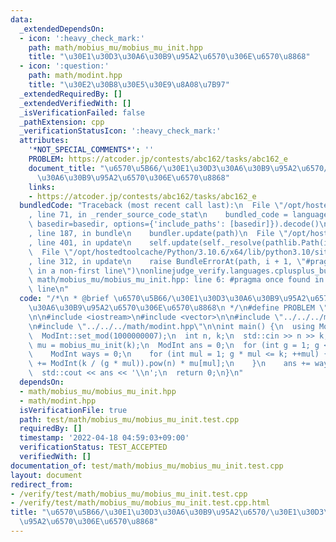 ```yaml
---
data:
  _extendedDependsOn:
  - icon: ':heavy_check_mark:'
    path: math/mobius_mu/mobius_mu_init.hpp
    title: "\u30E1\u30D3\u30A6\u30B9\u95A2\u6570\u306E\u6570\u8868"
  - icon: ':question:'
    path: math/modint.hpp
    title: "\u30E2\u30B8\u30E5\u30E9\u8A08\u7B97"
  _extendedRequiredBy: []
  _extendedVerifiedWith: []
  _isVerificationFailed: false
  _pathExtension: cpp
  _verificationStatusIcon: ':heavy_check_mark:'
  attributes:
    '*NOT_SPECIAL_COMMENTS*': ''
    PROBLEM: https://atcoder.jp/contests/abc162/tasks/abc162_e
    document_title: "\u6570\u5B66/\u30E1\u30D3\u30A6\u30B9\u95A2\u6570/\u30E1\u30D3\
      \u30A6\u30B9\u95A2\u6570\u306E\u6570\u8868"
    links:
    - https://atcoder.jp/contests/abc162/tasks/abc162_e
  bundledCode: "Traceback (most recent call last):\n  File \"/opt/hostedtoolcache/Python/3.10.6/x64/lib/python3.10/site-packages/onlinejudge_verify/documentation/build.py\"\
    , line 71, in _render_source_code_stat\n    bundled_code = language.bundle(stat.path,\
    \ basedir=basedir, options={'include_paths': [basedir]}).decode()\n  File \"/opt/hostedtoolcache/Python/3.10.6/x64/lib/python3.10/site-packages/onlinejudge_verify/languages/cplusplus.py\"\
    , line 187, in bundle\n    bundler.update(path)\n  File \"/opt/hostedtoolcache/Python/3.10.6/x64/lib/python3.10/site-packages/onlinejudge_verify/languages/cplusplus_bundle.py\"\
    , line 401, in update\n    self.update(self._resolve(pathlib.Path(included), included_from=path))\n\
    \  File \"/opt/hostedtoolcache/Python/3.10.6/x64/lib/python3.10/site-packages/onlinejudge_verify/languages/cplusplus_bundle.py\"\
    , line 312, in update\n    raise BundleErrorAt(path, i + 1, \"#pragma once found\
    \ in a non-first line\")\nonlinejudge_verify.languages.cplusplus_bundle.BundleErrorAt:\
    \ math/mobius_mu/mobius_mu_init.hpp: line 6: #pragma once found in a non-first\
    \ line\n"
  code: "/*\n * @brief \u6570\u5B66/\u30E1\u30D3\u30A6\u30B9\u95A2\u6570/\u30E1\u30D3\
    \u30A6\u30B9\u95A2\u6570\u306E\u6570\u8868\n */\n#define PROBLEM \"https://atcoder.jp/contests/abc162/tasks/abc162_e\"\
    \n\n#include <iostream>\n#include <vector>\n\n#include \"../../../math/mobius_mu/mobius_mu_init.hpp\"\
    \n#include \"../../../math/modint.hpp\"\n\nint main() {\n  using ModInt = MInt<0>;\n\
    \  ModInt::set_mod(1000000007);\n  int n, k;\n  std::cin >> n >> k;\n  const std::vector<int>\
    \ mu = mobius_mu_init(k);\n  ModInt ans = 0;\n  for (int g = 1; g <= k; ++g) {\n\
    \    ModInt ways = 0;\n    for (int mul = 1; g * mul <= k; ++mul) {\n      ways\
    \ += ModInt(k / (g * mul)).pow(n) * mu[mul];\n    }\n    ans += ways * g;\n  }\n\
    \  std::cout << ans << '\\n';\n  return 0;\n}\n"
  dependsOn:
  - math/mobius_mu/mobius_mu_init.hpp
  - math/modint.hpp
  isVerificationFile: true
  path: test/math/mobius_mu/mobius_mu_init.test.cpp
  requiredBy: []
  timestamp: '2022-04-18 04:59:03+09:00'
  verificationStatus: TEST_ACCEPTED
  verifiedWith: []
documentation_of: test/math/mobius_mu/mobius_mu_init.test.cpp
layout: document
redirect_from:
- /verify/test/math/mobius_mu/mobius_mu_init.test.cpp
- /verify/test/math/mobius_mu/mobius_mu_init.test.cpp.html
title: "\u6570\u5B66/\u30E1\u30D3\u30A6\u30B9\u95A2\u6570/\u30E1\u30D3\u30A6\u30B9\
  \u95A2\u6570\u306E\u6570\u8868"
---
```

